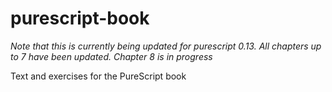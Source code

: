 # purescript-book

*Note that this is currently being updated for purescript 0.13. All chapters up to 7 have been updated. Chapter 8 is in progress*

Text and exercises for the PureScript book



